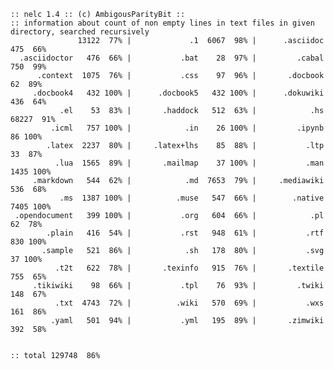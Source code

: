 	:: nelc 1.4 :: (c) AmbigousParityBit ::
	:: information about count of non empty lines in text files in given directory, searched recursively
	               13122  77% |             .1  6067  98% |      .asciidoc   475  66% 
	  .asciidoctor   476  66% |           .bat    28  97% |         .cabal   750  99% 
	      .context  1075  76% |           .css    97  96% |       .docbook    62  89% 
	     .docbook4   432 100% |      .docbook5   432 100% |      .dokuwiki   436  64% 
	           .el    53  83% |       .haddock   512  63% |            .hs 68227  91% 
	         .icml   757 100% |            .in    26 100% |         .ipynb    86 100% 
	        .latex  2237  80% |     .latex+lhs    85  88% |           .ltp    33  87% 
	          .lua  1565  89% |       .mailmap    37 100% |           .man  1435 100% 
	     .markdown   544  62% |            .md  7653  79% |     .mediawiki   536  68% 
	           .ms  1387 100% |          .muse   547  66% |        .native  7405 100% 
	 .opendocument   399 100% |           .org   604  66% |            .pl    62  78% 
	        .plain   416  54% |           .rst   948  61% |           .rtf   830 100% 
	       .sample   521  86% |            .sh   178  80% |           .svg    37 100% 
	          .t2t   622  78% |       .texinfo   915  76% |       .textile   755  65% 
	     .tikiwiki    98  66% |           .tpl    76  93% |         .twiki   148  67% 
	          .txt  4743  72% |          .wiki   570  69% |           .wxs   161  86% 
	         .yaml   501  94% |           .yml   195  89% |       .zimwiki   392  58% 
	
	
	:: total 129748  86%
